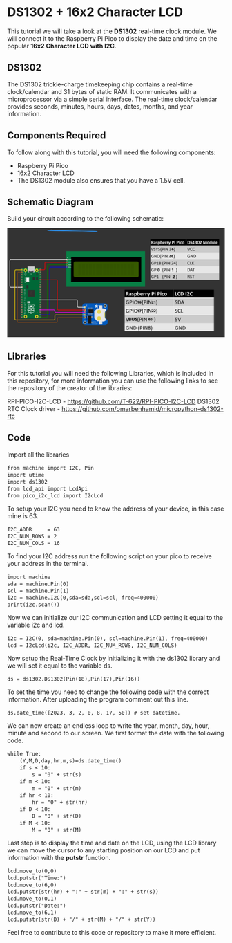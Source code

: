 # DS1302 +  16x2 Character LCD 

This tutorial we will take a look at the **DS1302** real-time clock module. We will connect it to the Raspberry Pi Pico to display the date and time on the popular **16x2 Character LCD with I2C**.


## DS1302

The DS1302 trickle-charge timekeeping chip contains a real-time clock/calendar and 31 bytes of static RAM. It communicates with a microprocessor via a simple serial interface. The real-time clock/calendar provides seconds, minutes, hours, days, dates, months, and year information.

## Components Required

To follow along with this tutorial, you will need the following components:
-   Raspberry Pi Pico
-   16x2 Character LCD
-   The DS1302 module also ensures that you have a 1.5V cell.


## Schematic Diagram
Build your circuit according to the following schematic:

![My Image](images/ds1302S_schematic.png)

## Libraries
For this tutorial you will need the following Libraries, which is included in this repository, for more information you can use the following links to see the repository of the creator of the libraries:

RPI-PICO-I2C-LCD - https://github.com/T-622/RPI-PICO-I2C-LCD
DS1302 RTC Clock driver - https://github.com/omarbenhamid/micropython-ds1302-rtc

## Code
Import all the libraries  
    
    from machine import I2C, Pin
    import utime
	import ds1302
	from lcd_api import LcdApi
	from pico_i2c_lcd import I2cLcd

  To setup your I2C you need to know the address of your device, in this case mine is 63.

	I2C_ADDR     = 63
	I2C_NUM_ROWS = 2
	I2C_NUM_COLS = 16

To find your I2C address run the following script on your pico to receive your address in the terminal.

	import machine
	sda = machine.Pin(0)
	scl = machine.Pin(1)
	i2c = machine.I2C(0,sda=sda,scl=scl, freq=400000)
	print(i2c.scan())

Now we can initialize our I2C communication and LCD setting it equal to the variable i2c and lcd.

	i2c = I2C(0, sda=machine.Pin(0), scl=machine.Pin(1), freq=400000)
	lcd = I2cLcd(i2c, I2C_ADDR, I2C_NUM_ROWS, I2C_NUM_COLS)
 
 Now setup the Real-Time Clock by initializing it with the ds1302 library and we will set it equal to the variable ds.
 
	ds = ds1302.DS1302(Pin(18),Pin(17),Pin(16))

To set the time you need to change the following code with the correct information. After uploading the program comment out this line.

	ds.date_time([2023, 3, 2, 0, 8, 17, 50]) # set datetime.

We can now create an endless loop to write the year, month, day, hour, minute and second to our screen. We first format the date with the following code. 

	while True:
   		(Y,M,D,day,hr,m,s)=ds.date_time()
    	if s < 10:
            s = "0" + str(s)
        if m < 10:
            m = "0" + str(m)
        if hr < 10:
            hr = "0" + str(hr)
        if D < 10:
            D = "0" + str(D)
        if M < 10:
            M = "0" + str(M)

Last step is to display the time and date on the LCD, using the LCD library we can move the cursor to any starting position
on our LCD and put information with the **putstr** function.

    lcd.move_to(0,0)
    lcd.putstr("Time:")
    lcd.move_to(6,0)
    lcd.putstr(str(hr) + ":" + str(m) + ":" + str(s))
    lcd.move_to(0,1)
    lcd.putstr("Date:")
    lcd.move_to(6,1)
    lcd.putstr(str(D) + "/" + str(M) + "/" + str(Y))
    
Feel free to contribute to this code or repository to make it more efficient.
